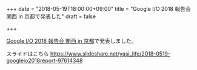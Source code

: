 +++
date = "2018-05-19T18:00:00+09:00"
title = "Google I/O 2018 報告会 関西 in 京都で発表した"
draft = false

+++

[Google I/O 2018 報告会 関西 in 京都](https://gdgkyoto.connpass.com/event/85929/)で発表しました。


スライドはこちら
https://www.slideshare.net/yasi_life/2018-0519-googleio2018report-97614348

